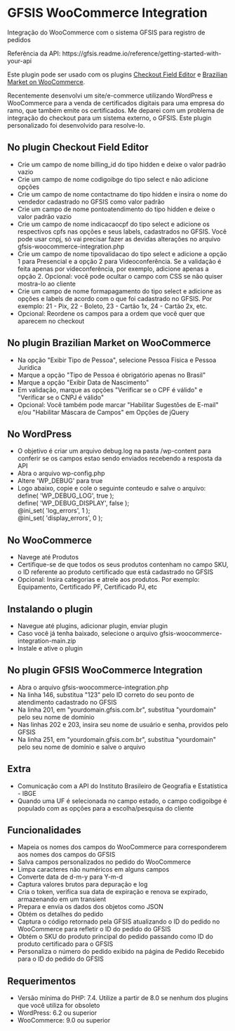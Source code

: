 # GFSIS WooCommerce Integration
<p>Integração do WooCommerce com o sistema GFSIS para registro de pedidos</p>
<p>Referência da API: https://gfsis.readme.io/reference/getting-started-with-your-api</p>
<p>Este plugin pode ser usado com os plugins <a href="https://br.wordpress.org/plugins/woo-checkout-field-editor-pro/">Checkout Field Editor</a> e <a href="https://br.wordpress.org/plugins/woocommerce-extra-checkout-fields-for-brazil/">Brazilian Market on WooCommerce</a>.</p>
<p>Recentemente desenvolvi um site/e-commerce utilizando WordPress e WooCommerce para a venda de certificados digitais para uma empresa do ramo, que também emite os certificados. Me deparei com um problema de integração do checkout para um sistema externo, o GFSIS. Este plugin personalizado foi desenvolvido para resolve-lo.</p>
<h2>No plugin Checkout Field Editor</h2>
<ul>
<li>Crie um campo de nome billing_id do tipo hidden e deixe o valor padrão vazio</li>
<li>Crie um campo de nome codigoibge do tipo select e não adicione opções</li>
<li>Crie um campo de nome contactname do tipo hidden e insira o nome do vendedor cadastrado no GFSIS como valor padrão</li>
<li>Crie um campo de nome pontoatendimento do tipo hidden e deixe o valor padrão vazio</li>
<li>Crie um campo de nome indicacaocpf do tipo select e adicione os respectivos cpfs nas opções e seus labels, cadastrados no GFSIS. Você pode usar cnpj, só vai precisar fazer as devidas alterações no arquivo gfsis-woocommerce-integration.php</li>
<li>Crie um campo de nome tipovalidacao do tipo select e adicione a opção 1 para Presencial e a opção 2 para Videoconferência. Se a validação é feita apenas por videconferência, por exemplo, adicione apenas a opção 2. Opcional: você pode ocultar o campo com CSS se não quiser mostra-lo ao cliente</li>
<li>Crie um campo de nome formapagamento do tipo select e adicione as opções e labels de acordo com o que foi cadastrado no GFSIS. Por exemplo: 21 - Pix, 22 - Boleto, 23 - Cartão 1x, 24 - Cartão 2x, etc.</li>
<li>Opcional: Reordene os campos para a ordem que você quer que aparecem no checkout</li>
</ul>
<h2>No plugin Brazilian Market on WooCommerce</h2>
<ul>
<li>Na opção "Exibir Tipo de Pessoa", selecione Pessoa Física e Pessoa Jurídica</li>
<li>Marque a opção "Tipo de Pessoa é obrigatório apenas no Brasil"</li>
<li>Marque a opção "Exibir Data de Nascimento"</li>
<li>Em validação, marque as opções "Verificar se o CPF é válido" e "Verificar se o CNPJ é válido"</li>
<li>Opcional: Você também pode marcar "Habilitar Sugestões de E-mail" e/ou "Habilitar Máscara de Campos" em Opções de jQuery</li>
</ul>
<h2>No WordPress</h2>
<ul>
<li>O objetivo é criar um arquivo debug.log na pasta /wp-content para conferir se os campos estao sendo enviados recebendo a resposta da API</li>
<li>Abra o arquivo wp-config.php</li>
<li>Altere 'WP_DEBUG' para true</li>
<li>Logo abaixo, copie e cole o seguinte conteudo e salve o arquivo:<br>
define( 'WP_DEBUG_LOG', true );<br>
define( 'WP_DEBUG_DISPLAY', false );<br>
@ini_set( 'log_errors', 1 );<br>
@ini_set( 'display_errors', 0 );
</li>
</ul>
<h2>No WooCommerce</h2>
<ul>
<li>Navege até Produtos</li>
<li>Certifique-se de que todos os seus produtos contenham no campo SKU, o ID referente ao produto certificado que está cadastrado no GFSIS</li>
<li>Opcional: Insira categorias e atrele aos produtos. Por exemplo: Equipamento, Certificado PF, Certificado PJ, etc</li>
</ul>
<h2>Instalando o plugin</h2>
<ul>
<li>Navegue até plugins, adicionar plugin, enviar plugin</li>
<li>Caso você já tenha baixado, selecione o arquivo gfsis-woocommerce-integration-main.zip</li>
<li>Instale e ative o plugin</li>
</ul>
<h2>No plugin GFSIS WooCommerce Integration</h2>
<ul>
<li>Abra o arquivo gfsis-woocommerce-integration.php</li>
<li>Na linha 146, substitua "123" pelo ID correto do seu ponto de atendimento cadastrado no GFSIS</li>
<li>Na linha 201, em "yourdomain.gfsis.com.br", substitua "yourdomain" pelo seu nome de domínio</li>
<li>Nas linhas 202 e 203, insira seu nome de usuário e senha, providos pelo GFSIS</li>
<li>Na linha 251, em "yourdomain.gfsis.com.br", substitua "yourdomain" pelo seu nome de domínio e salve o arquivo</li>
</ul>
<h2>Extra</h2>
<ul>
<li>Comunicação com a API do Instituto Brasileiro de Geografia e Estatística - IBGE</li>
<li>Quando uma UF é selecionada no campo estado, o campo codigoibge é populado com as opções para a escolha/pesquisa do cliente</li>
</ul>
<h2>Funcionalidades</h2>
<ul>
<li>Mapeia os nomes dos campos do WooCommerce para corresponderem aos nomes dos campos do GFSIS</li>
<li>Salva campos personalizados no pedido do WooCommerce</li>
<li>Limpa caracteres não numéricos em alguns campos</li>
<li>Converte data de d-m-y para Y-m-d</li>
<li>Captura valores brutos para depuração e log</li>
<li>Cria o token, verifica sua data de expiração e renova se expirado, armazenando em um transient</li>
<li>Prepara e envia os dados dos objetos como JSON</li>
<li>Obtém os detalhes do pedido</li>
<li>Captura o código retornado pela GFSIS atualizando o ID do pedido no WooCommerce para refletir o ID do pedido do GFSIS</li>
<li>Obtém o SKU do produto principal do pedido passando como ID do produto certificado para o GFSIS</li>
<li>Personaliza o número do pedido exibido na página de Pedido Recebido para o ID do pedido do GFSIS</li>
</ul>
<h2>Requerimentos</h2>
<ul>
<li>Versão mínima do PHP: 7.4. Utilize a partir de 8.0 se nenhum dos plugins que você utiliza for obsoleto</li>
<li>WordPress: 6.2 ou superior</li>
<li>WooCommerce: 9.0 ou superior</li>
</ul>
